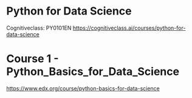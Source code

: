 #  Python for Data Science
Cognitiveclass: PY0101EN
https://cognitiveclass.ai/courses/python-for-data-science

# Course 1 - Python_Basics_for_Data_Science
https://www.edx.org/course/python-basics-for-data-science
